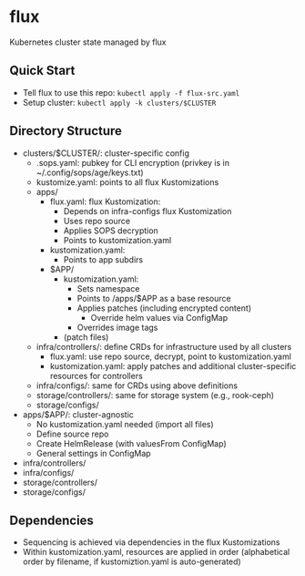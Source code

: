 # flux
Kubernetes cluster state managed by flux

## Quick Start
+ Tell flux to use this repo: `kubectl apply -f flux-src.yaml`
+ Setup cluster: `kubectl apply -k clusters/$CLUSTER`

## Directory Structure
+ clusters/$CLUSTER/: cluster-specific config
  + .sops.yaml: pubkey for CLI encryption (privkey is in ~/.config/sops/age/keys.txt)
  + kustomize.yaml: points to all flux Kustomizations
  + apps/
    + flux.yaml: flux Kustomization:
      + Depends on infra-configs flux Kustomization
      + Uses repo source
      + Applies SOPS decryption
      + Points to kustomization.yaml
    + kustomization.yaml:
      + Points to app subdirs
    + $APP/
      + kustomization.yaml:
        + Sets namespace
        + Points to /apps/$APP as a base resource
        + Applies patches (including encrypted content)
          + Override helm values via ConfigMap
        + Overrides image tags
      + (patch files)
  + infra/controllers/: define CRDs for infrastructure used by all clusters
    + flux.yaml: use repo source, decrypt, point to kustomization.yaml
    + kustomization.yaml: apply patches and additional cluster-specific resources for controllers
  + infra/configs/: same for CRDs using above definitions
  + storage/controllers/: same for storage system (e.g., rook-ceph)
  + storage/configs/
+ apps/$APP/: cluster-agnostic
  + No kustomization.yaml needed (import all files)
  + Define source repo
  + Create HelmRelease (with valuesFrom ConfigMap)
  + General settings in ConfigMap
+ infra/controllers/
+ infra/configs/
+ storage/controllers/
+ storage/configs/

## Dependencies
+ Sequencing is achieved via dependencies in the flux Kustomizations
+ Within kustomization.yaml, resources are applied in order
  (alphabetical order by filename, if kustomiztion.yaml is auto-generated)

